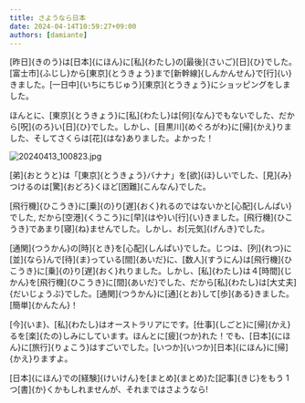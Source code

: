```yaml
---
title: さようなら日本
date: 2024-04-14T10:59:27+09:00
authors: [damiante]
---
```

[昨日]{きのう}は[日本]{にほん}に[私]{わたし}の[最後]{さいご}[日]{ひ}でした。[富士市]{ふじし}から[東京]{とうきょう}まで[新幹線]{しんかんせん}で[行]{い}きました。[一日中]{いちにちじゅう}[東京]{とうきょう}にショッピングをしました。

ほんとに、[東京]{とうきょう}に[私]{わたし}は[何]{なん}でもないでした、だから[呪]{のろ}い[日]{ひ}でした。しかし、[目黒川]{めぐろがわ}に[帰]{かえ}りました、そしてさくらは[花]{はな}ありました。よかった！

![20240413_100823.jpg](https://github.com/devhou-se/www-jp/assets/12438044/28095afc-b0f2-4b25-bc30-2b79f3a6b9da)

[弟]{おとうと}は「[東京]{とうきょう}バナナ」を[欲]{ほ}しいでした、[見]{み}つけるのは[驚]{おどろ}くほど[困難]{こんなん}でした。

[飛行機]{ひこうき}に[乗]{の}り[遅]{おく}れるのではないかと[心配]{しんぱい}でした, だから[空港]{くうこう}に[早]{はや}い[行]{い}きました。[飛行機]{ひこうき}であまり[寝]{ね}ませんでした。しかし、お[元気]{げんき}でした。

[通関]{つうかん}の[時]{とき}を[心配]{しんぱい}でした。じつは、[列]{れつ}に[並]{なら}んで[待]{ま}っている[間]{あいだ}に、[数人]{すうにん}は[飛行機]{ひこうき}に[乗]{の}り[遅]{おく}れりました。しかし、[私]{わたし}は４[時間]{じかん}を[飛行機]{ひこうき}に[間]{あいだ}でした、だから[私]{わたし}は[大丈夫]{だいじょうぶ}でした。[通関]{つうかん}に[通]{とお}して[歩]{ある}きました。[簡単]{かんたん}！

[今]{いま}、[私]{わたし}はオーストラリアにです。[仕事]{しごと}に[帰]{かえ}るを[楽]{たの}しみにしています。ほんとに[疲]{つか}れた！でも、[日本]{にほん}に[旅行]{りょこう}はすごいでした。[いつか]{いつか}[日本]{にほん}に[帰]{かえ}りますよ。

[日本]{にほん}での[経験]{けいけん}を[まとめ]{まとめ}た[記事]{きじ}をもう 1 つ[書]{か}くかもしれませんが、それまではさようなら!